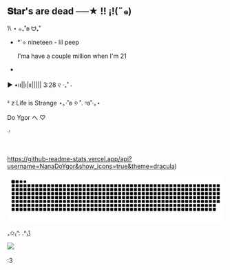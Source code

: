 ## 𝐒𝐭a𝐫's are dead ──★  !!   ¡!(˶๑)
𐙚 ⋆ ๑₊˚ʚ ᗢ₊˚
-  °`⟡
   nineteen - lil peep

   I'ma have a couple million when I'm 21
 
- 
▶︎ •၊၊||၊|။||||| 3:28            ୧ ‧₊˚  ⋅

ᶻ 𝗓  Life is Strange ⋆｡‧˚ʚ ୭ ˚. ᵎᵎɞ˚‧｡⋆

 Do Ygor
                 へ  ♡       
        
‧ᵎ

<div style="display: inline_block"><br>

   https://github-readme-stats.vercel.app/api?username=NanaDoYgor&show_icons=true&theme=dracula)
  <img align="center" alt="" src="https://github.com/user-attachments/assets/87ec8aa9-31ab-41f4-ba8a-e5985a1b4c1b">
</div>

<picture align="center">
  <source media="(prefers-color-scheme: dark)" srcset="https://raw.githubusercontent.com/mari4souza/mari4souza/output/github-contribution-grid-snake-dark.svg">
  <source media="(prefers-color-scheme: light)" srcset="https://raw.githubusercontent.com/mari4souza/mari4souza/output/github-contribution-grid-snake-dark.svg">
  <img align="center" alt="github contribution grid snake animation" src="https://raw.githubusercontent.com/mari4souza/mari4souza/output/github-contribution-grid-snake.svg">
</picture>

 ₊✩₍^. .^₎⟆



<div> 
  <a href = "mailto:anna.czajka@escola.pr.gov."><img src="https://img.shields.io/badge/-Gmail-%23333?style=for-the-badge&logo=gmail&logoColor=white" target="_blank"></a>

:3
